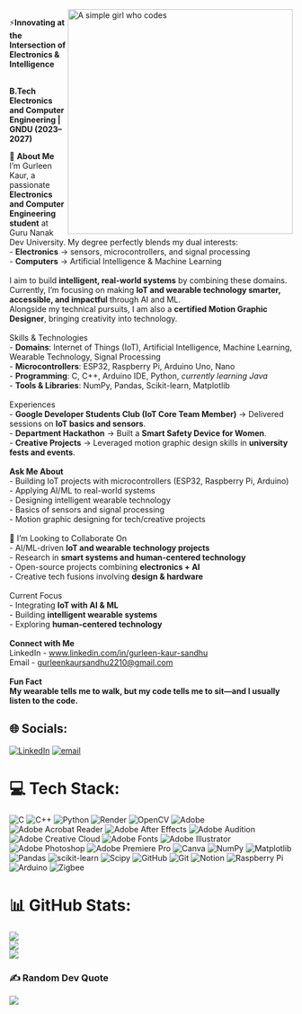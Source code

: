 <img src="https://media2.giphy.com/media/v1.Y2lkPTc5MGI3NjExangwc2FwMTl0cno1dDQ2NmZweDZ3dXMwbm9hcnhnMzU4bzd3M3ZoeiZlcD12MV9pbnRlcm5hbF9naWZfYnlfaWQmY3Q9Zw/1MSVKRopegDjYONwdF/giphy.gif" alt="A simple girl who codes" width="400" align="right">

⚡**Innovating at the Intersection of Electronics & Intelligence** <br><br>

  **B.Tech Electronics and Computer Engineering | GNDU (2023–2027)**<br>
 

 👋 **About Me**  <br>I’m Gurleen Kaur, a passionate **Electronics and Computer Engineering student** at Guru Nanak Dev University. My degree perfectly blends my dual interests:  <br>- **Electronics** → sensors, microcontrollers, and signal processing  <br>- **Computers** → Artificial Intelligence & Machine Learning  <br><br>I aim to build **intelligent, real-world systems** by combining these domains. Currently, I’m focusing on making **IoT and wearable technology smarter, accessible, and impactful** through AI and ML.  <br>Alongside my technical pursuits, I am also a **certified Motion Graphic Designer**, bringing creativity into technology.  <br><br>Skills & Technologies  <br>- **Domains**: Internet of Things (IoT), Artificial Intelligence, Machine Learning, Wearable Technology, Signal Processing  <br>- **Microcontrollers**: ESP32, Raspberry Pi, Arduino Uno, Nano  <br>- **Programming**: C, C++, Arduino IDE, Python, *currently learning Java*  <br>- **Tools & Libraries**: NumPy, Pandas, Scikit-learn, Matplotlib  <br><br>    Experiences  <br>- **Google Developer Students Club (IoT Core Team Member)** → Delivered sessions on **IoT basics and sensors**.  <br>- **Department Hackathon** → Built a **Smart Safety Device for Women**.  <br>- **Creative Projects** → Leveraged motion graphic design skills in **university fests and events**.  <br><br>  **Ask Me About**  <br>- Building IoT projects with microcontrollers (ESP32, Raspberry Pi, Arduino)  <br>- Applying AI/ML to real-world systems  <br>- Designing intelligent wearable technology  <br>- Basics of sensors and signal processing  <br>- Motion graphic designing for tech/creative projects  <br><br>  🤝 I’m Looking to Collaborate On  <br>- AI/ML-driven **IoT and wearable technology projects**  <br>- Research in **smart systems and human-centered technology**  <br>- Open-source projects combining **electronics + AI**  <br>- Creative tech fusions involving **design & hardware**  <br><br>   Current Focus  <br>- Integrating **IoT with AI & ML**  <br>- Building **intelligent wearable systems**  <br>- Exploring **human-centered technology**  <br><br>  **Connect with Me**  <br>LinkedIn - www.linkedin.com/in/gurleen-kaur-sandhu<br>Email - gurleenkaursandhu2210@gmail.com<br><br>**Fun Fact**  <br>**My wearable tells me to walk, but my code tells me to sit—and I usually listen to the code.**<br>


## 🌐 Socials:
[![LinkedIn](https://img.shields.io/badge/LinkedIn-%230077B5.svg?logo=linkedin&logoColor=white)](https://linkedin.com/in/gurleen-kaur-sandhu) [![email](https://img.shields.io/badge/Email-D14836?logo=gmail&logoColor=white)](mailto:gurleenkaursandhu2210@gmail.com) 

# 💻 Tech Stack:
![C](https://img.shields.io/badge/c-%2300599C.svg?style=for-the-badge&logo=c&logoColor=white) ![C++](https://img.shields.io/badge/c++-%2300599C.svg?style=for-the-badge&logo=c%2B%2B&logoColor=white) ![Python](https://img.shields.io/badge/python-3670A0?style=for-the-badge&logo=python&logoColor=ffdd54) ![Render](https://img.shields.io/badge/Render-%46E3B7.svg?style=for-the-badge&logo=render&logoColor=white) ![OpenCV](https://img.shields.io/badge/opencv-%23white.svg?style=for-the-badge&logo=opencv&logoColor=white) ![Adobe](https://img.shields.io/badge/adobe-%23FF0000.svg?style=for-the-badge&logo=adobe&logoColor=white) ![Adobe Acrobat Reader](https://img.shields.io/badge/Adobe%20Acrobat%20Reader-EC1C24.svg?style=for-the-badge&logo=Adobe%20Acrobat%20Reader&logoColor=white) ![Adobe After Effects](https://img.shields.io/badge/Adobe%20After%20Effects-9999FF.svg?style=for-the-badge&logo=Adobe%20After%20Effects&logoColor=white) ![Adobe Audition](https://img.shields.io/badge/Adobe%20Audition-9999FF.svg?style=for-the-badge&logo=Adobe%20Audition&logoColor=white) ![Adobe Creative Cloud](https://img.shields.io/badge/Adobe%20Creative%20Cloud-DA1F26.svg?style=for-the-badge&logo=Adobe%20Creative%20Cloud&logoColor=white) ![Adobe Fonts](https://img.shields.io/badge/Adobe%20Fonts-000B1D.svg?style=for-the-badge&logo=Adobe%20Fonts&logoColor=white) ![Adobe Illustrator](https://img.shields.io/badge/adobe%20illustrator-%23FF9A00.svg?style=for-the-badge&logo=adobe%20illustrator&logoColor=white) ![Adobe Photoshop](https://img.shields.io/badge/adobe%20photoshop-%2331A8FF.svg?style=for-the-badge&logo=adobe%20photoshop&logoColor=white) ![Adobe Premiere Pro](https://img.shields.io/badge/Adobe%20Premiere%20Pro-9999FF.svg?style=for-the-badge&logo=Adobe%20Premiere%20Pro&logoColor=white) ![Canva](https://img.shields.io/badge/Canva-%2300C4CC.svg?style=for-the-badge&logo=Canva&logoColor=white) ![NumPy](https://img.shields.io/badge/numpy-%23013243.svg?style=for-the-badge&logo=numpy&logoColor=white) ![Matplotlib](https://img.shields.io/badge/Matplotlib-%23ffffff.svg?style=for-the-badge&logo=Matplotlib&logoColor=black) ![Pandas](https://img.shields.io/badge/pandas-%23150458.svg?style=for-the-badge&logo=pandas&logoColor=white) ![scikit-learn](https://img.shields.io/badge/scikit--learn-%23F7931E.svg?style=for-the-badge&logo=scikit-learn&logoColor=white) ![Scipy](https://img.shields.io/badge/SciPy-%230C55A5.svg?style=for-the-badge&logo=scipy&logoColor=%white) ![GitHub](https://img.shields.io/badge/github-%23121011.svg?style=for-the-badge&logo=github&logoColor=white) ![Git](https://img.shields.io/badge/git-%23F05033.svg?style=for-the-badge&logo=git&logoColor=white) ![Notion](https://img.shields.io/badge/Notion-%23000000.svg?style=for-the-badge&logo=notion&logoColor=white) ![Raspberry Pi](https://img.shields.io/badge/-Raspberry_Pi-C51A4A?style=for-the-badge&logo=Raspberry-Pi) ![Arduino](https://img.shields.io/badge/-Arduino-00979D?style=for-the-badge&logo=Arduino&logoColor=white) ![Zigbee](https://img.shields.io/badge/zigbee-%23EB0443.svg?style=for-the-badge&logo=zigbee&logoColor=white)
# 📊 GitHub Stats:
![](https://github-readme-stats.vercel.app/api?username=GurleenKaur00&theme=rose_pine&hide_border=false&include_all_commits=false&count_private=false)<br/>
![](https://nirzak-streak-stats.vercel.app/?user=GurleenKaur00&theme=rose_pine&hide_border=false)<br/>
![](https://github-readme-stats.vercel.app/api/top-langs/?username=GurleenKaur00&theme=rose_pine&hide_border=false&include_all_commits=false&count_private=false&layout=compact)

### ✍️ Random Dev Quote
![](https://quotes-github-readme.vercel.app/api?type=horizontal&theme=tokyonight)

<!-- Proudly created with GPRM ( https://gprm.itsvg.in ) -->
